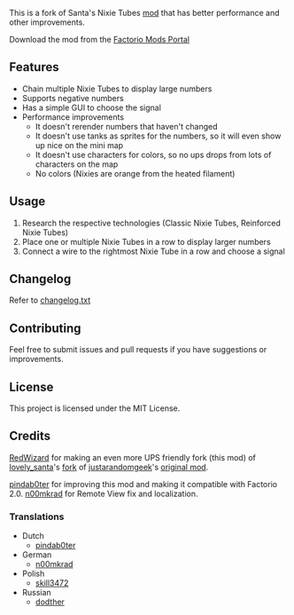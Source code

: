 This is a fork of Santa's Nixie Tubes [mod](https://mods.factorio.com/mod/SantasNixieTubeDisplay) that has better performance and other improvements.

Download the mod from the [Factorio Mods Portal](https://mods.factorio.com/mod/UPSFriendlyNixieTubeDisplayFixed)

## Features

- Chain multiple Nixie Tubes to display large numbers
- Supports negative numbers
- Has a simple GUI to choose the signal
- Performance improvements
  - It doesn't rerender numbers that haven't changed
  - It doesn't use tanks as sprites for the numbers, so it will even show up nice on the mini map
  - It doesn't use characters for colors, so no ups drops from lots of characters on the map
  - No colors (Nixies are orange from the heated filament)

## Usage

1) Research the respective technologies (Classic Nixie Tubes, Reinforced Nixie Tubes)
2) Place one or multiple Nixie Tubes in a row to display larger numbers
3) Connect a wire to the rightmost Nixie Tube in a row and choose a signal

## Changelog

Refer to [changelog.txt](changelog.txt)

## Contributing

Feel free to submit issues and pull requests if you have suggestions or improvements.

## License

This project is licensed under the MIT License.

## Credits

[RedWizard](https://mods.factorio.com/user/RedWizard) for making an even more UPS friendly fork (this mod) of
[lovely_santa](https://mods.factorio.com/user/lovely_santa)'s
[fork](https://mods.factorio.com/mod/SantasNixieTubeDisplay) of
[justarandomgeek](https://mods.factorio.com/user/justarandomgeek)'s
[original mod](https://mods.factorio.com/mod/nixie-tubes).

[pindab0ter](https://github.com/pindab0ter) for improving this mod and making it compatible with Factorio 2.0.
[n00mkrad](https://github.com/n00mkrad) for Remote View fix and localization.

### Translations

- Dutch
  - [pindab0ter](https://github.com/pindab0ter)
- German
  - [n00mkrad](https://github.com/n00mkrad)
- Polish
  - [skill3472](https://github.com/skill3472)
- Russian
  - [dodther](https://github.com/dodther)
